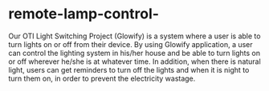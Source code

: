 # remote-lamp-control-

Our OTI Light Switching Project (Glowify) is a system where a user is able to turn lights on or off from their device.
By using Glowify application, a user can control the lighting system in his/her house and be able to turn lights on or off wherever he/she is at whatever time.
In addition, when there is natural light, users can get reminders to turn off the lights and when it is night to turn them on, in order to prevent the electricity wastage.
